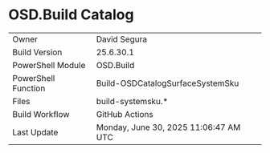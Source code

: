 ﻿# OSD.Build Catalog

| | |
|-|-|
| Owner | David Segura |
| Build Version | 25.6.30.1 |
| PowerShell Module | OSD.Build |
| PowerShell Function | Build-OSDCatalogSurfaceSystemSku |
| Files | build-systemsku.* |
| Build Workflow | GitHub Actions |
| Last Update | Monday, June 30, 2025 11:06:47 AM UTC |
